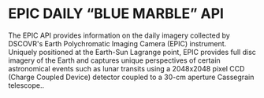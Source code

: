 # EPIC DAILY “BLUE MARBLE” API

The EPIC API provides information on the daily imagery collected by DSCOVR's Earth Polychromatic Imaging Camera (EPIC) instrument. Uniquely positioned at the Earth-Sun Lagrange point, EPIC provides full disc imagery of the Earth and captures unique perspectives of certain astronomical events such as lunar transits using a 2048x2048 pixel CCD (Charge Coupled Device) detector coupled to a 30-cm aperture Cassegrain telescope..

